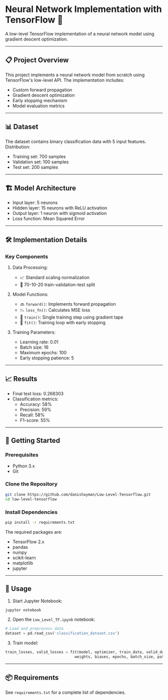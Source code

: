 # Neural Network Implementation with TensorFlow 🧠

A low-level TensorFlow implementation of a neural network model using gradient descent optimization.

---

## 📋 Project Overview

This project implements a neural network model from scratch using TensorFlow's low-level API. The implementation includes:
- Custom forward propagation
- Gradient descent optimization
- Early stopping mechanism
- Model evaluation metrics

---

## 📊 Dataset

The dataset contains binary classification data with 5 input features. Distribution:
- Training set: 700 samples
- Validation set: 100 samples
- Test set: 200 samples

---

## 🏗️ Model Architecture

- Input layer: 5 neurons
- Hidden layer: 15 neurons with ReLU activation
- Output layer: 1 neuron with sigmoid activation
- Loss function: Mean Squared Error

---

## 🛠️ Implementation Details

### Key Components

1. Data Processing: 
   - 📈 Standard scaling normalization
   - 🔄 70-10-20 train-validation-test split

2. Model Functions:
   - 🔜 `forward()`: Implements forward propagation
   - 📉 `loss_fn()`: Calculates MSE loss
   - 🎯 `train()`: Single training step using gradient tape
   - 🔄 `fit()`: Training loop with early stopping

3. Training Parameters:
   - Learning rate: 0.01
   - Batch size: 16
   - Maximum epochs: 100
   - Early stopping patience: 5

---

## 📈 Results

- Final test loss: 0.268303
- Classification metrics:
  - Accuracy: 58%
  - Precision: 59%
  - Recall: 58%
  - F1-score: 55%

---

## 🚀 Getting Started

### Prerequisites

- Python 3.x
- Git

### Clone the Repository

```bash
git clone https://github.com/danishayman/Low-Level-Tensorflow.git
cd low-level-tensorflow
```

### Install Dependencies

```bash
pip install -r requirements.txt
```

The required packages are:
- TensorFlow 2.x
- pandas
- numpy
- scikit-learn
- matplotlib
- jupyter

---

## 🚀 Usage

1. Start Jupyter Notebook:
```bash
jupyter notebook
```

2. Open the `Low_Level_TF.ipynb` notebook:
```python
# Load and preprocess data
dataset = pd.read_csv('classification_dataset.csv')
```

3. Train model:
```python
train_losses, valid_losses = fit(model, optimizer, train_data, valid_data, 
                               weights, biases, epochs, batch_size, patience)
```

---

## 📦 Requirements

See `requirements.txt` for a complete list of dependencies.